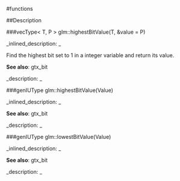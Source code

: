 #functions


<!--
_visible: True_
_advanced: False_
-->

##Description





<!----------------------------------------------------------------------------->

###vecType< T, P > glm::highestBitValue(T, &value = P)

<!--
_syntax: glm::highestBitValue(T, &value = P)_
_name: glm::highestBitValue_
_returns: vecType< T, P >_
_returns_description: _
_parameters: const vecType< T, P > &value=P_
_version_started: 0.10.0_
_version_deprecated: _
_summary: _
_constant: False_
_static: False_
_visible: True_
_advanced: False_
-->

_inlined_description: _

Find the highest bit set to 1 in a integer variable and return its value.


**See also**: gtx_bit





_description: _







<!----------------------------------------------------------------------------->

###genIUType glm::highestBitValue(Value)

<!--
_syntax: glm::highestBitValue(Value)_
_name: glm::highestBitValue_
_returns: genIUType_
_returns_description: _
_parameters: genIUType Value_
_version_started: 0.10.0_
_version_deprecated: _
_summary: _
_constant: False_
_static: False_
_visible: True_
_advanced: False_
-->

_inlined_description: _

**See also**: gtx_bit





_description: _







<!----------------------------------------------------------------------------->

###genIUType glm::lowestBitValue(Value)

<!--
_syntax: glm::lowestBitValue(Value)_
_name: glm::lowestBitValue_
_returns: genIUType_
_returns_description: _
_parameters: genIUType Value_
_version_started: 0.10.0_
_version_deprecated: _
_summary: _
_constant: False_
_static: False_
_visible: True_
_advanced: False_
-->

_inlined_description: _

**See also**: gtx_bit





_description: _







<!----------------------------------------------------------------------------->

